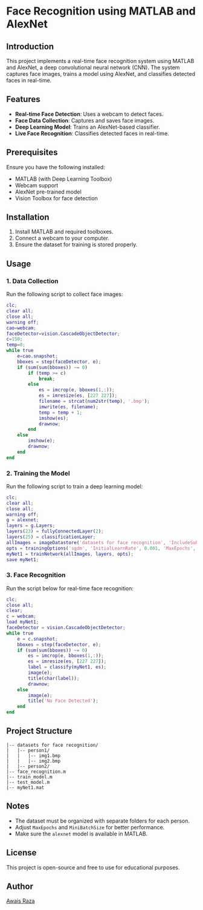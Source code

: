 # Face Recognition using MATLAB and AlexNet

## Introduction
This project implements a real-time face recognition system using MATLAB and AlexNet, a deep convolutional neural network (CNN). The system captures face images, trains a model using AlexNet, and classifies detected faces in real-time.

## Features
- **Real-time Face Detection**: Uses a webcam to detect faces.
- **Face Data Collection**: Captures and saves face images.
- **Deep Learning Model**: Trains an AlexNet-based classifier.
- **Live Face Recognition**: Classifies detected faces in real-time.

## Prerequisites
Ensure you have the following installed:
- MATLAB (with Deep Learning Toolbox)
- Webcam support
- AlexNet pre-trained model
- Vision Toolbox for face detection

## Installation
1. Install MATLAB and required toolboxes.
2. Connect a webcam to your computer.
3. Ensure the dataset for training is stored properly.

## Usage
### 1. Data Collection
Run the following script to collect face images:
```matlab
clc;
clear all;
close all;
warning off;
cao=webcam;
faceDetector=vision.CascadeObjectDetector;
c=150;
temp=0;
while true
    e=cao.snapshot;
    bboxes = step(faceDetector, e);
    if (sum(sum(bboxes)) ~= 0)
        if (temp >= c)
            break;
        else
            es = imcrop(e, bboxes(1,:));
            es = imresize(es, [227 227]);
            filename = strcat(num2str(temp), '.bmp');
            imwrite(es, filename);
            temp = temp + 1;
            imshow(es);
            drawnow;
        end
    else
        imshow(e);
        drawnow;
    end
end
```

### 2. Training the Model
Run the following script to train a deep learning model:
```matlab
clc;
clear all;
close all;
warning off;
g = alexnet;
layers = g.Layers;
layers(23) = fullyConnectedLayer(2);
layers(25) = classificationLayer;
allImages = imageDatastore('datasets for face recognition', 'IncludeSubfolders', true, 'LabelSource', 'foldernames');
opts = trainingOptions('sgdm', 'InitialLearnRate', 0.001, 'MaxEpochs', 20, 'MiniBatchSize', 64);
myNet1 = trainNetwork(allImages, layers, opts);
save myNet1;
```

### 3. Face Recognition
Run the script below for real-time face recognition:
```matlab
clc;
close all;
clear;
c = webcam;
load myNet1;
faceDetector = vision.CascadeObjectDetector;
while true
    e = c.snapshot;
    bboxes = step(faceDetector, e);
    if (sum(sum(bboxes)) ~= 0)
        es = imcrop(e, bboxes(1,:));
        es = imresize(es, [227 227]);
        label = classify(myNet1, es);
        image(e);
        title(char(label));
        drawnow;
    else
        image(e);
        title('No Face Detected');
    end
end
```

## Project Structure
```
|-- datasets for face recognition/
|   |-- person1/
|   |   |-- img1.bmp
|   |   |-- img2.bmp
|   |-- person2/
|-- face_recognition.m
|-- train_model.m
|-- test_model.m
|-- myNet1.mat
```

## Notes
- The dataset must be organized with separate folders for each person.
- Adjust `MaxEpochs` and `MiniBatchSize` for better performance.
- Make sure the `alexnet` model is available in MATLAB.

## License
This project is open-source and free to use for educational purposes.

## Author
[Awais Raza](https://www.linkedin.com/in/awais-raza-886533283/)

